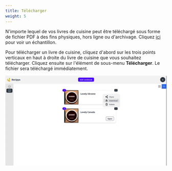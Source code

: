 ```yaml
---
title: Télécharger
weight: 5
---
```


N'importe lequel de vos livres de cuisine peut être téléchargé sous forme de fichier PDF à des fins physiques, hors ligne ou d'archivage.
Cliquez [ici](https://sea.musicavis.ca/f/9f87258f6d5f485692d1) pour voir un échantillon.

Pour télécharger un livre de cuisine, cliquez d'abord sur les trois points verticaux en haut à droite
du livre de cuisine que vous souhaitez télécharger. Cliquez ensuite sur l'élément de sous-menu **Télécharger**. Le fichier sera
téléchargé immédiatement.

![](images/cookbook-download.webp)

